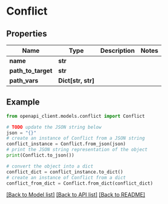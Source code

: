# Conflict


## Properties

Name | Type | Description | Notes
------------ | ------------- | ------------- | -------------
**name** | **str** |  | 
**path_to_target** | **str** |  | 
**path_vars** | **Dict[str, str]** |  | 

## Example

```python
from openapi_client.models.conflict import Conflict

# TODO update the JSON string below
json = "{}"
# create an instance of Conflict from a JSON string
conflict_instance = Conflict.from_json(json)
# print the JSON string representation of the object
print(Conflict.to_json())

# convert the object into a dict
conflict_dict = conflict_instance.to_dict()
# create an instance of Conflict from a dict
conflict_from_dict = Conflict.from_dict(conflict_dict)
```
[[Back to Model list]](../README.md#documentation-for-models) [[Back to API list]](../README.md#documentation-for-api-endpoints) [[Back to README]](../README.md)



